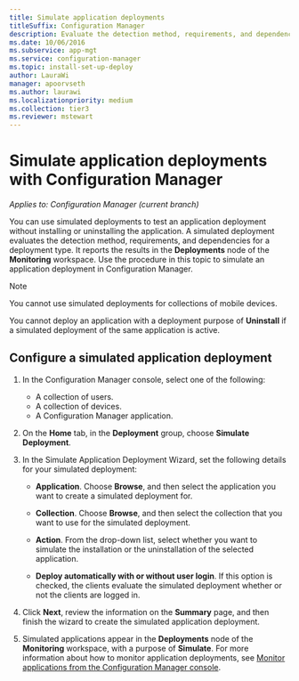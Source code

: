 ```yaml
---
title: Simulate application deployments
titleSuffix: Configuration Manager
description: Evaluate the detection method, requirements, and dependencies for a deployment type without installing the application.
ms.date: 10/06/2016
ms.subservice: app-mgt
ms.service: configuration-manager
ms.topic: install-set-up-deploy
author: LauraWi
manager: apoorvseth
ms.author: laurawi
ms.localizationpriority: medium
ms.collection: tier3
ms.reviewer: mstewart
---
```

# Simulate application deployments with Configuration Manager

*Applies to: Configuration Manager (current branch)*

You can use simulated deployments to test an application deployment without installing or uninstalling the application. A simulated deployment evaluates the detection method, requirements, and dependencies for a deployment type. It reports the results in the **Deployments** node of the **Monitoring** workspace. Use the procedure in this topic to simulate an application deployment in Configuration Manager.

> [!NOTE]
> You cannot use simulated deployments for collections of mobile devices.
>
> You cannot deploy an application with a deployment purpose of **Uninstall** if a simulated deployment of the same application is active.

## Configure a simulated application deployment

1.  In the Configuration Manager console, select one of the following:
    -   A collection of users.
    -   A collection of devices.
    -   A Configuration Manager application.

2.  On the **Home** tab, in the **Deployment** group, choose **Simulate Deployment**.

3.  In the Simulate Application Deployment Wizard, set the following details for your simulated deployment:

    -   **Application**. Choose **Browse**, and then select the application you want to create a simulated deployment for.

    -   **Collection**. Choose **Browse**, and then select the collection that you want to use for the simulated deployment.

    -   **Action**. From the drop-down list, select whether you want to simulate the installation or the uninstallation of the selected application.

    -   **Deploy automatically with or without user login**. If this option is checked, the clients evaluate the simulated deployment whether or not the clients are logged in.

4.  Click **Next**, review the information on the **Summary** page, and then finish the wizard to create the simulated application deployment.

5.  Simulated applications appear in the **Deployments** node of the **Monitoring** workspace, with a purpose of **Simulate**. For more information about how to monitor application deployments, see [Monitor applications from the Configuration Manager console](../../apps/deploy-use/monitor-applications-from-the-console.md).

